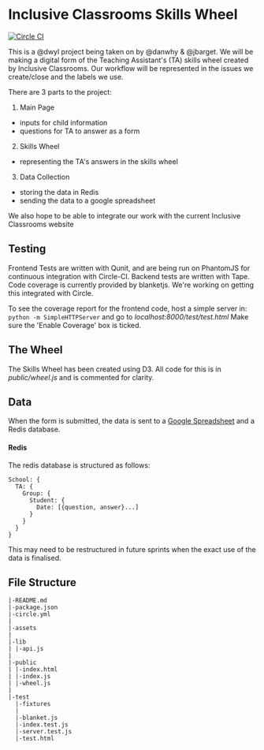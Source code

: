 # Inclusive Classrooms Skills Wheel

[![Circle CI](https://circleci.com/gh/InclusiveClassrooms/skills-wheel/tree/master.svg?style=shield)](https://circleci.com/gh/InclusiveClassrooms/skills-wheel/tree/master)

This is a @dwyl project being taken on by @danwhy & @jbarget.
We will be making a digital form of the Teaching Assistant's (TA) skills wheel created by Inclusive Classrooms. Our workflow will be represented in the issues we create/close and the labels we use.

There are 3 parts to the project:

1. Main Page
  - inputs for child information
  - questions for TA to answer as a form

2. Skills Wheel
  - representing the TA's answers in the skills wheel

3. Data Collection
  - storing the data in Redis
  - sending the data to a google spreadsheet

We also hope to be able to integrate our work with the current Inclusive Classrooms website

## Testing

Frontend Tests are written with Qunit, and are being run on PhantomJS for continuous integration with Circle-CI. Backend tests are written with Tape. Code coverage is currently provided by blanketjs. We're working on getting this integrated with Circle.

To see the coverage report for the frontend code, host a simple server in: `python -m SimpleHTTPServer` and go to _localhost:8000/test/test.html_
Make sure the 'Enable Coverage' box is ticked.

## The Wheel

The Skills Wheel has been created using D3. All code for this is in _public/wheel.js_ and is commented for clarity.

## Data

When the form is submitted, the data is sent to a [Google Spreadsheet](https://docs.google.com/spreadsheets/d/1RFbpnk-ZoU87S_FiIphw74Y1cgz1dHyOMIvr0dJOzPQ/edit#gid=0) and a Redis database.

#### Redis

The redis database is structured as follows:
```
School: {
  TA: {
    Group: {
      Student: {
        Date: [{question, answer}...]
      }
    }
  }
}
```
This may need to be restructured in future sprints when the exact use of the data is finalised.

## File Structure
```
|-README.md
|-package.json
|-circle.yml
|
|-assets
|
|-lib
| |-api.js
|
|-public
| |-index.html
| |-index.js
| |-wheel.js
|
|-test
  |-fixtures
  |
  |-blanket.js
  |-index.test.js
  |-server.test.js
  |-test.html
```
